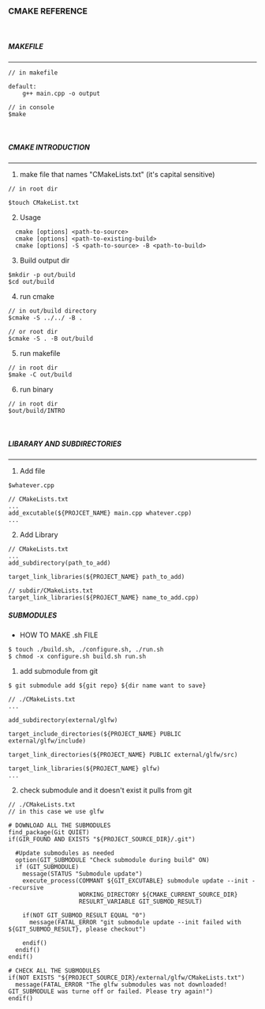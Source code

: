 ### CMAKE REFERENCE

&nbsp;

##### MAKEFILE

---

```
// in makefile

default:
	g++ main.cpp -o output

// in console
$make
```

&nbsp;

##### CMAKE INTRODUCTION

---

1. make file that names "CMakeLists.txt" (it's capital sensitive)

```
// in root dir

$touch CMakeList.txt
```

2. Usage

```
  cmake [options] <path-to-source>
  cmake [options] <path-to-existing-build>
  cmake [options] -S <path-to-source> -B <path-to-build>
```

3. Build output dir

```
$mkdir -p out/build
$cd out/build
```

4. run cmake

```
// in out/build directory
$cmake -S ../../ -B .

// or root dir
$cmake -S . -B out/build
```

5. run makefile

```
// in root dir
$make -C out/build
```

6. run binary

```
// in root dir
$out/build/INTRO
```

&nbsp;

##### LIBARARY AND SUBDIRECTORIES

---

1. Add file

```
$whatever.cpp

// CMakeLists.txt
...
add_excutable(${PROJCET_NAME} main.cpp whatever.cpp)
...
```

2. Add Library

```
// CMakeLists.txt
...
add_subdirectory(path_to_add)

target_link_libraries(${PROJECT_NAME} path_to_add)
```

```
// subdir/CMakeLists.txt
target_link_libraries(${PROJECT_NAME} name_to_add.cpp)
```

##### SUBMODULES

- HOW TO MAKE .sh FILE

```
$ touch ./build.sh, ./configure.sh, ./run.sh
$ chmod -x configure.sh build.sh run.sh
```

1. add submodule from git

```
$ git submodule add ${git repo} ${dir name want to save}
```

```
// ./CMakeLists.txt
...

add_subdirectory(external/glfw)

target_include_directories(${PROJECT_NAME} PUBLIC external/glfw/include)

target_link_directories(${PROJECT_NAME} PUBLIC external/glfw/src)

target_link_libraries(${PROJECT_NAME} glfw)
...
```

2. check submodule and it doesn't exist it pulls from git

```
// ./CMakeLists.txt
// in this case we use glfw

# DOWNLOAD ALL THE SUBMODULES
find_package(Git QUIET)
if(GIR_FOUND AND EXISTS "${PROJECT_SOURCE_DIR}/.git")

  #Update submodules as needed
  option(GIT_SUBMODULE "Check submodule during build" ON)
  if (GIT_SUBMODULE)
    message(STATUS "Submodule update")
    execute_process(COMMANT ${GIT_EXCUTABLE} submodule update --init --recursive
                    WORKING_DIRECTORY ${CMAKE_CURRENT_SOURCE_DIR}
                    RESULRT_VARIABLE GIT_SUBMOD_RESULT)

    if(NOT GIT_SUBMOD_RESULT EQUAL "0")
      message(FATAL_ERROR "git submodule update --init failed with ${GIT_SUBMOD_RESULT}, please checkout")

    endif()
  endif()
endif()

# CHECK ALL THE SUBMODULES
if(NOT EXISTS "${PROJECT_SOURCE_DIR}/external/glfw/CMakeLists.txt")
  message(FATAL_ERROR "The glfw submodules was not downloaded! GIT_SUBMODULE was turne off or failed. Please try again!")
endif()

```

